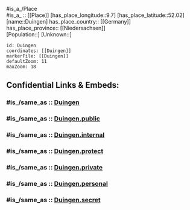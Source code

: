 ﻿---
confidential: public
isDeleted: false
location:
- 52.02
- 9.7
mapmarker: city
mapzoom:
- 7
- 12
SpocWebEntityId: 29904
tags:
- geo/City
type: City
---

#is_a_/Place  
#is_a_ :: [[Place]] 
[has_place_longitude::9.7] 
[has_place_latitude::52.02] 
[name::Duingen] 
has_place_country:: [[Germany]]  
has_place_province:: [[Niedersachsen]]  
[Population::] 
[Unknown::] 


```leaflet
id: Duingen
coordinates: [[Duingen]] 
markerFile: [[Duingen]] 
defaultZoom: 11 
maxZoom: 18
```


## Confidential Links & Embeds: 

### #is_/same_as :: [Duingen](/_Standards/Earth/Continent/Europe/Europe~Central/Germany/Germany~West/Niedersachsen/counties~Niedersachsen/Hildesheim/cities~Hildesheim/Duingen.md) 

### #is_/same_as :: [Duingen.public](/_public/Earth/Continent/Europe/Europe~Central/Germany/Germany~West/Niedersachsen/counties~Niedersachsen/Hildesheim/cities~Hildesheim/Duingen.public.md) 

### #is_/same_as :: [Duingen.internal](/_internal/Earth/Continent/Europe/Europe~Central/Germany/Germany~West/Niedersachsen/counties~Niedersachsen/Hildesheim/cities~Hildesheim/Duingen.internal.md) 

### #is_/same_as :: [Duingen.protect](/_protect/Earth/Continent/Europe/Europe~Central/Germany/Germany~West/Niedersachsen/counties~Niedersachsen/Hildesheim/cities~Hildesheim/Duingen.protect.md) 

### #is_/same_as :: [Duingen.private](/_private/Earth/Continent/Europe/Europe~Central/Germany/Germany~West/Niedersachsen/counties~Niedersachsen/Hildesheim/cities~Hildesheim/Duingen.private.md) 

### #is_/same_as :: [Duingen.personal](/_personal/Earth/Continent/Europe/Europe~Central/Germany/Germany~West/Niedersachsen/counties~Niedersachsen/Hildesheim/cities~Hildesheim/Duingen.personal.md) 

### #is_/same_as :: [Duingen.secret](/_secret/Earth/Continent/Europe/Europe~Central/Germany/Germany~West/Niedersachsen/counties~Niedersachsen/Hildesheim/cities~Hildesheim/Duingen.secret.md)

